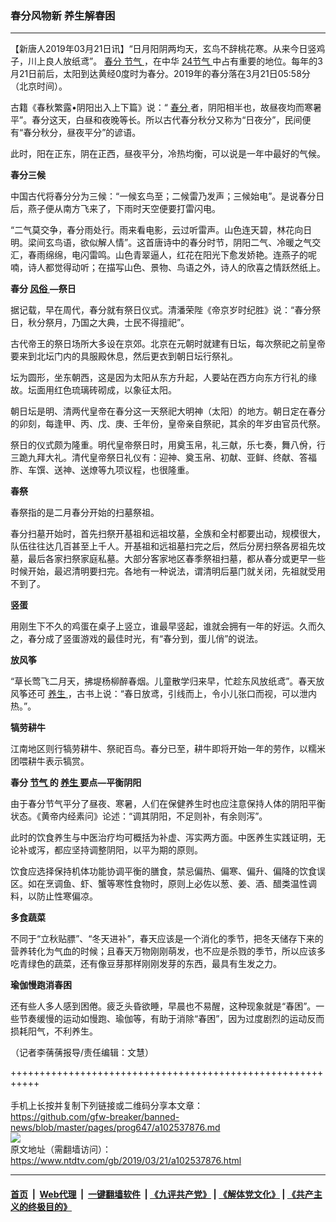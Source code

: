 ### 春分风物新 养生解春困
------------------------

<div class="post_content" itemprop="articleBody">
 <p>
  【新唐人2019年03月21日讯】“日月阳阴两均天，玄鸟不辞桃花寒。从来今日竖鸡子，川上良人放纸鸢”。
  <a href="https://www.ntdtv.com/gb/春分.htm">
   春分
  </a>
  <a href="https://www.ntdtv.com/gb/节气.htm">
   节气
  </a>
  ，在中华
  <a href="https://www.ntdtv.com/gb/24节气.htm">
   24节气
  </a>
  中占有重要的地位。每年的3月21日前后，太阳到达黄经0度时为春分。2019年的春分落在3月21日05:58分（北京时间）。
 </p>
 <p>
  古籍《春秋繁露•阴阳出入上下篇》说：“
  <a href="https://www.ntdtv.com/gb/春分.htm">
   春分
  </a>
  者，阴阳相半也，故昼夜均而寒暑平”。春分这天，白昼和夜晚等长。所以古代春分秋分又称为“日夜分”，民间便有“春分秋分，昼夜平分”的谚语。
 </p>
 <p>
  此时，阳在正东，阴在正西，昼夜平分，冷热均衡，可以说是一年中最好的气候。
 </p>
 <p>
  <strong>
   春分三候
  </strong>
 </p>
 <p>
  中国古代将春分分为三候：“一候玄鸟至；二候雷乃发声；三候始电”。是说春分日后，燕子便从南方飞来了，下雨时天空便要打雷闪电。
 </p>
 <p>
  “二气莫交争，春分雨处行。雨来看电影，云过听雷声。山色连天碧，林花向日明。梁间玄鸟语，欲似解人情”。这首唐诗中的春分时节，阴阳二气、冷暖之气交汇，春雨绵绵，电闪雷鸣。山色青翠逼人，红花在阳光下愈发娇艳。连燕子的呢喃，诗人都觉得动听；在描写山色、景物、鸟语之外，诗人的欣喜之情跃然纸上。
 </p>
 <p>
  <strong>
   春分
   <a href="https://www.ntdtv.com/gb/风俗.htm">
    风俗
   </a>
   —祭日
  </strong>
 </p>
 <p>
  据记载，早在周代，春分就有祭日仪式。清潘荣陛《帝京岁时纪胜》说：“春分祭日，秋分祭月，乃国之大典，士民不得擅祀”。
 </p>
 <p>
  古代帝王的祭日场所大多设在京郊。北京在元朝时就建有日坛，每次祭祀之前皇帝要来到北坛门内的具服殿休息，然后更衣到朝日坛行祭礼。
 </p>
 <p>
  坛为圆形，坐东朝西，这是因为太阳从东方升起，人要站在西方向东方行礼的缘故。坛面用红色琉璃砖砌成，以象征太阳。
 </p>
 <p>
  朝日坛是明、清两代皇帝在春分这一天祭祀大明神（太阳）的地方。朝日定在春分的卯刻，每逢甲、丙、戊、庚、壬年份，皇帝亲自祭祀，其余的年岁由官员代祭。
 </p>
 <p>
  祭日的仪式颇为隆重。明代皇帝祭日时，用奠玉帛，礼三献，乐七奏，舞八佾，行三跪九拜大礼。清代皇帝祭日礼仪有：迎神、奠玉帛、初献、亚鲜、终献、答福胙、车馔、送神、送燎等九项议程，也很隆重。
 </p>
 <p>
  <strong>
   春祭
  </strong>
 </p>
 <p>
  春祭指的是二月春分开始的扫墓祭祖。
 </p>
 <p>
  春分扫墓开始时，首先扫祭开基祖和远祖坟墓，全族和全村都要出动，规模很大，队伍往往达几百甚至上千人。开基祖和远祖墓扫完之后，然后分房扫祭各房祖先坟墓，最后各家扫祭家庭私墓。大部分客家地区春季祭祖扫墓，都从春分或更早一些时候开始，最迟清明要扫完。各地有一种说法，谓清明后墓门就关闭，先祖就受用不到了。
 </p>
 <p>
  <strong>
   竖蛋
  </strong>
 </p>
 <p>
  用刚生下不久的鸡蛋在桌子上竖立，谁最早竖起，谁就会拥有一年的好运。久而久之，春分成了竖蛋游戏的最佳时光，有“春分到，蛋儿俏”的说法。
 </p>
 <p>
  <strong>
   放风筝
  </strong>
 </p>
 <p>
  “草长莺飞二月天，拂堤杨柳醉春烟。儿童散学归来早，忙趁东风放纸鸢”。春天放风筝还可
  <a href="https://www.ntdtv.com/gb/养生.htm">
   养生
  </a>
  ，古书上说：“春日放鸢，引线而上，令小儿张口而视，可以泄内热。”。
 </p>
 <p>
  <strong>
   犒劳耕牛
  </strong>
 </p>
 <p>
  江南地区则行犒劳耕牛、祭祀百鸟。春分已至，耕牛即将开始一年的劳作，以糯米团喂耕牛表示犒赏。
 </p>
 <p>
  <strong>
   春分
   <a href="https://www.ntdtv.com/gb/节气.htm">
    节气
   </a>
   的
   <a href="https://www.ntdtv.com/gb/养生.htm">
    养生
   </a>
   要点—平衡阴阳
  </strong>
 </p>
 <p>
  由于春分节气平分了昼夜、寒暑，人们在保健养生时也应注意保持人体的阴阳平衡状态。《黄帝内经素问》论述：“调其阴阳，不足则补，有余则泻”。
 </p>
 <p>
  此时的饮食养生与中医治疗均可概括为补虚、泻实两方面。中医养生实践证明，无论补或泻，都应坚持调整阴阳，以平为期的原则。
 </p>
 <p>
  饮食应选择保持机体功能协调平衡的膳食，禁忌偏热、偏寒、偏升、偏降的饮食误区。如在烹调鱼、虾、蟹等寒性食物时，原则上必佐以葱、姜、酒、醋类温性调料，以防止性寒偏凉。
 </p>
 <p>
  <strong>
   多食蔬菜
  </strong>
 </p>
 <p>
  不同于“立秋贴膘”、“冬天进补”，春天应该是一个消化的季节，把冬天储存下来的营养转化为气血的时候；且春天万物刚刚萌发，也不应是杀戮的季节，所以应该多吃青绿色的蔬菜，还有像豆芽那样刚刚发芽的东西，最具有生发之力。
 </p>
 <p>
  <strong>
   瑜伽慢跑消春困
  </strong>
 </p>
 <p>
  还有些人多人感到困倦。疲乏头昏欲睡，早晨也不易醒，这种现象就是“春困”。一些节奏缓慢的运动如慢跑、瑜伽等，有助于消除“春困”，因为过度剧烈的运动反而损耗阳气，不利养生。
 </p>
 <p>
  （记者李蒨蒨报导/责任编辑：文慧）
 </p>
 <div class="single_ad">
 </div>
</div>

+++++++++++++++++++++++++++++++++++++++++++++++++++++++++++<br/><br/>
手机上长按并复制下列链接或二维码分享本文章：<br/>
https://github.com/gfw-breaker/banned-news/blob/master/pages/prog647/a102537876.md <br/>
<a href='https://github.com/gfw-breaker/banned-news/blob/master/pages/prog647/a102537876.md'><img src='https://github.com/gfw-breaker/banned-news/blob/master/pages/prog647/a102537876.md.png'/></a> <br/>
原文地址（需翻墙访问）：https://www.ntdtv.com/gb/2019/03/21/a102537876.html


------------------------
#### [首页](https://github.com/gfw-breaker/banned-news/blob/master/README.md) &nbsp;|&nbsp; [Web代理](https://github.com/labour-camp/helloworld) &nbsp;|&nbsp; [一键翻墙软件](https://github.com/gfw-breaker/nogfw/blob/master/README.md) &nbsp;| [《九评共产党》](https://github.com/gfw-breaker/9ping.md/blob/master/README.md#九评之一评共产党是什么) | [《解体党文化》](https://github.com/gfw-breaker/jtdwh.md/blob/master/README.md) | [《共产主义的终极目的》](https://github.com/gfw-breaker/gczydzjmd.md/blob/master/README.md)

